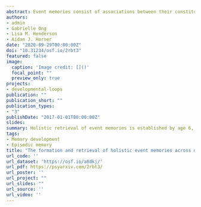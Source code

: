 ```yaml
---
abstract: Event memories consist of associations between their constituent elements, leading to their holistic retrieval via the process of pattern completion. This holistic retrieval can occur, under specific conditions, when each within-event association is encoded in a separate temporal context: adults are able to integrate the information into a single coherent representation. In this study, we sought to replicate the holistic retrieval of simultaneously encoded event elements in children, and examine whether children can similarly integrate across separated encoding contexts. Children (aged 6-7 years; 9-10 years) and adults encoded two series of three-element “events” consisting of an animal, object, and location. In the simultaneous condition, they encountered all three event elements at once; in the separated condition, they encountered each pairwise association separately (animal-object, animal-location, object-location). After encoding, they were tested on the retrieval of each within-event association using a 4-alternative-forced-choice task. We inferred the presence of holistic retrieval using a measure of retrieval dependency—the statistical dependency between retrieval of within-event associations. Memory for the pairs improved across ages, but there were no developmental differences in retrieval dependency. In the simultaneous encoding condition, all three age groups showed retrieval dependency. However, counter to previous studies, retrieval dependency was not observed in any age group following separated encoding. The results from the simultaneous encoding condition support the idea that pattern completion processes are developed by early childhood. The absence of retrieval dependency in adults following separated encoding prevent conclusions regarding the developmental trajectory of mnemonic integration.
authors:
- admin
- Gabrielle Ong
- Lisa M. Henderson
- Aidan J. Horner
date: "2020-09-29T00:00:00Z"
doi: "10.31234/osf.io/2rbt3"
featured: false
image:
  caption: 'Image credit: []()'
  focal_point: ""
  preview_only: true
projects:
- developmental-loops
publication: ""
publication_short: ""
publication_types:
- "3"
publishDate: "2017-01-01T00:00:00Z"
slides: 
summary: Holistic retrieval of event memories is established by age 6, with no evidence of further development into adulthood. 
tags:
- Memory development
- Episodic memory
title: "The formation and retrieval of holistic event memories across development"
url_code: ''
url_dataset: 'https://osf.io/a8dkj/'
url_pdf: https://psyarxiv.com/2rbt3/
url_poster: ''
url_project: ""
url_slides: ""
url_source: ''
url_video: ''
---
```


